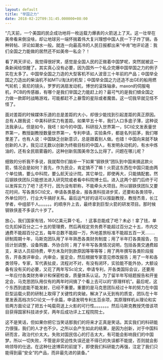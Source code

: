 ```yaml
---
layout: default
title: "举国之力"
date: 2018-02-22T09:31:45.000000+08:00
---
```


“几天前，一个美国的民企成功地将一枚运载力爆表的火箭送上了天。这一壮举在美帝看来倒没啥，却让地球另一端怀揣着伟大复兴理想中国人民一下子炸了锅，各种转帖、评论如潮水一般。就连一向最高冷的人民日报都出来“中肯”地评论道：我们全国之力能做的居然还不如美帝一私企？！

看了两天评论，我觉得很好笑，感觉是全国人民的正做着中国梦呢，突然就被这一条新闻给惊醒了。其实真心没有必要，因为国外一个私企完爆中国举国之力的例子实在太多了。中国举全国之力造的大型客机不如人波音三十年前的产品；中国举全国之力造出的柴油机不如MTU淘汰的机型；中国举全国之力还造不出GE的船用燃气轮机；索尼的镜头，罗罗的涡扇发动机，博世的滚珠轴承，maxon的伺服电机，PCB的传感器，有哪个是我们举国之力能赶上的？最可气的是我们傾全国之力做一款即时战略游戏，可能都赶不上暴雪的星际或者魔兽。这一切我早就见怪不怪了。

面对差距的时候媒体乐道的总是差距的大小，却很少能找到引起差距的真正原因。总有人跟我说：中美科研实力有差距。如果早五十年，我们人口多底子薄，这种说法我承认。但是如今，我呸！如今的中国，科研投入世界第一，SCI论文发表量世界第一，教授副教授数量世界第一，专利申请，实验条件，都是名列前茅，我们哪里差了。也有人说：中国缺乏创新意识，总是跟着别人做。也错！中国向来就不缺创新的人才。我见过无数以创新为终极目标的中国人，有发明永动机的，有水中炼油的，还有全民扇雾霾的，这种创新氛围美帝怎么比得了。问题在哪儿呢？

细致的分析我不多说，我就帮你们脑补一下如果“钢铁侠”团队到中国来搞这款火箭，情况会是如何？首先，作为民企，肯定搞不了嘛！火箭这东西在中国只能由两个单位搞，要么中科院，要么航天设计院。其它单位，即使再大，只能搞配套。然后钢铁侠团队只能想法进入研究院或者看中科院博士后。进入这两个部门后终于可以发挥实力了吧？还不行，因为没有职称，不能牵头大项目。所以钢铁侠团队又要花时间，写各类SCI论文，申请各类基金，报各类科技进步奖，还要和各类领导，外单位同行，行业大牛搞好关系。最后运气好的话可以按副教授，教授杰青，长江学者，中组部千人。。。。。。的顺序升上去，最终拿到巨型火箭的研发项目。那时候钢铁侠差不多该六十岁了。

放心，我们国家有钱，160亿美元算个毛，！这事总能成了吧？未必！拿了钱，单位先扣掉百分之二十五的管理费，然后再规定劳务费不能超过百分之十五，市内交通费不能超百分之五，每年总数不能超一万，外地差旅标准不能超五百一天……..  研制周期十年，马斯克团队用了半年熟悉各类财务制度；用了半年打各类报告，包括计划调整、设备购置、外协合同；用了半年写各类情况说明，包括各类交通费超支，来访人员招待费，甲方未及时到款原因等等等等；用了两年撰写各类阶段报告，开各类评审会，内审会，鉴定会，然后根据专家意见修改报告；用了一年和各类领导，专家，军代表扯皮，流程对不对，有没有闭环，实验能不能外协，大额设备有没有买的必要，又花了两年写Sc论文，申请专利，开各类国际会议，还要用一年应付各类财务审计和保密检查，质量体系认证。为了留半年写结题报告和开鉴定会，马克思团队用仅有的两年时间搞了个看上去可以的“原理样机”。最后呢，这个东西到底能不能发射，已经不重要。重要的是马克思团队经过十年的努力在中国巨型运载火箭的研制上取得了关键性的突破。解决了从无到有的质变，团队在十年里发表高档次SCI论文一千余篇，申请发明专利五百余项，其原理样机从理论和实验两方面论证了把五十吨载荷送上火影的可行性。。。。。。。然后马斯克教授凭借该项目获得国家科技进步奖，两年后成功评上工程院院士。

这不是笑话，但如果你把它当笑话那我们的将来才正真是笑话。其实我们的科研能力很强，我们的人才也不少。之所以会产生如此的结果，是因为创新，对于中国科研而言，政治代价太大。失败对国民信心的打击太大，有可能会影响我们的中国梦。所以一切失败，不管是非受迫性失误还是不得已的失误都不能提，否则就会影响领导的仕途。在这种仕途博弈的前提下，即使我们科研能力再强，注定了我们只能得到最“安全”的产品，而非最先进的装备。”

